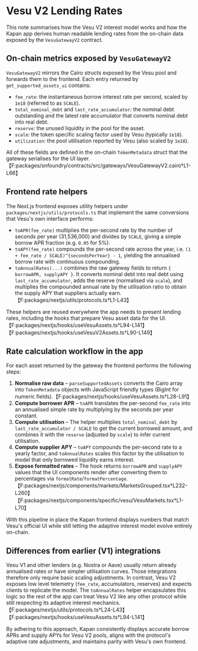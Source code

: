 # Vesu V2 Lending Rates

This note summarises how the Vesu V2 interest model works and how the Kapan app derives human readable lending rates from the on-chain data exposed by the `VesuGatewayV2` contract.

## On-chain metrics exposed by `VesuGatewayV2`

`VesuGatewayV2` mirrors the Cairo structs exposed by the Vesu pool and forwards them to the frontend. Each entry returned by `get_supported_assets_ui` contains:

- `fee_rate`: the instantaneous borrow interest rate per second, scaled by `1e18` (referred to as `SCALE`).
- `total_nominal_debt` and `last_rate_accumulator`: the nominal debt outstanding and the latest rate accumulator that converts nominal debt into real debt.
- `reserve`: the unused liquidity in the pool for the asset.
- `scale`: the token specific scaling factor used by Vesu (typically `1e18`).
- `utilization`: the pool utilisation reported by Vesu (also scaled by `1e18`).

All of these fields are defined in the on-chain `TokenMetadata` struct that the gateway serialises for the UI layer.【F:packages/snfoundry/contracts/src/gateways/VesuGatewayV2.cairo†L1-L66】

## Frontend rate helpers

The Next.js frontend exposes utility helpers under `packages/nextjs/utils/protocols.ts` that implement the same conversions that Vesu's own interface performs:

- `toAPR(fee_rate)` multiplies the per-second rate by the number of seconds per year (31,536,000) and divides by `SCALE`, giving a simple borrow APR fraction (e.g. `0.05` for 5%).
- `toAPY(fee_rate)` compounds the per-second rate across the year, i.e. `(1 + fee_rate / SCALE)^{secondsPerYear} - 1`, yielding the annualised borrow rate with continuous compounding.
- `toAnnualRates(...)` combines the raw gateway fields to return `{ borrowAPR, supplyAPY }`. It converts nominal debt into real debt using `last_rate_accumulator`, adds the reserve (normalised via `scale`), and multiplies the compounded annual rate by the utilisation ratio to obtain the supply APY that suppliers actually earn.【F:packages/nextjs/utils/protocols.ts†L1-L43】

These helpers are reused everywhere the app needs to present lending rates, including the hooks that prepare Vesu asset data for the UI.【F:packages/nextjs/hooks/useVesuAssets.ts†L94-L141】【F:packages/nextjs/hooks/useVesuV2Assets.ts†L90-L149】

## Rate calculation workflow in the app

For each asset returned by the gateway the frontend performs the following steps:

1. **Normalise raw data** – `parseSupportedAssets` converts the Cairo array into `TokenMetadata` objects with JavaScript friendly types (BigInt for numeric fields).【F:packages/nextjs/hooks/useVesuAssets.ts†L28-L91】
2. **Compute borrower APR** – `toAPR` translates the per-second `fee_rate` into an annualised simple rate by multiplying by the seconds per year constant.
3. **Compute utilisation** – The helper multiplies `total_nominal_debt` by `last_rate_accumulator / SCALE` to get the current borrowed amount, and combines it with the `reserve` (adjusted by `scale`) to infer current utilisation.
4. **Compute supplier APY** – `toAPY` compounds the per-second rate to a yearly factor, and `toAnnualRates` scales this factor by the utilisation to model that only borrowed liquidity earns interest.
5. **Expose formatted rates** – The hook returns `borrowAPR` and `supplyAPY` values that the UI components render after converting them to percentages via `formatRate`/`formatPercentage`.【F:packages/nextjs/components/markets/MarketsGrouped.tsx†L232-L260】【F:packages/nextjs/components/specific/vesu/VesuMarkets.tsx†L1-L70】

With this pipeline in place the Kapan frontend displays numbers that match Vesu's official UI while still letting the adaptive interest model evolve entirely on-chain.

## Differences from earlier (V1) integrations

Vesu V1 and other lenders (e.g. Nostra or Aave) usually return already annualised rates or have simpler utilisation curves. Those integrations therefore only require basic scaling adjustments. In contrast, Vesu V2 exposes low level telemetry (`fee_rate`, accumulators, reserves) and expects clients to replicate the model. The `toAnnualRates` helper encapsulates this logic so the rest of the app can treat Vesu V2 like any other protocol while still respecting its adaptive interest mechanics.【F:packages/nextjs/utils/protocols.ts†L24-L43】【F:packages/nextjs/hooks/useVesuAssets.ts†L94-L141】

By adhering to this approach, Kapan consistently displays accurate borrow APRs and supply APYs for Vesu V2 pools, aligns with the protocol's adaptive rate adjustments, and maintains parity with Vesu's own frontend.
